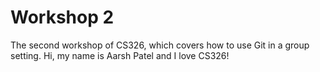 # Workshop 2

The second workshop of CS326, which covers how to use Git in a group setting.
Hi, my name is Aarsh Patel and I love CS326!
